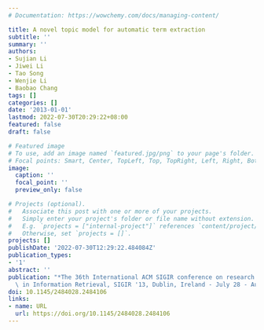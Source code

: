 ```yaml
---
# Documentation: https://wowchemy.com/docs/managing-content/

title: A novel topic model for automatic term extraction
subtitle: ''
summary: ''
authors:
- Sujian Li
- Jiwei Li
- Tao Song
- Wenjie Li
- Baobao Chang
tags: []
categories: []
date: '2013-01-01'
lastmod: 2022-07-30T20:29:22+08:00
featured: false
draft: false

# Featured image
# To use, add an image named `featured.jpg/png` to your page's folder.
# Focal points: Smart, Center, TopLeft, Top, TopRight, Left, Right, BottomLeft, Bottom, BottomRight.
image:
  caption: ''
  focal_point: ''
  preview_only: false

# Projects (optional).
#   Associate this post with one or more of your projects.
#   Simply enter your project's folder or file name without extension.
#   E.g. `projects = ["internal-project"]` references `content/project/deep-learning/index.md`.
#   Otherwise, set `projects = []`.
projects: []
publishDate: '2022-07-30T12:29:22.484084Z'
publication_types:
- '1'
abstract: ''
publication: "*The 36th International ACM SIGIR conference on research and development\
  \ in Information Retrieval, SIGIR '13, Dublin, Ireland - July 28 - August 01, 2013*"
doi: 10.1145/2484028.2484106
links:
- name: URL
  url: https://doi.org/10.1145/2484028.2484106
---
```

